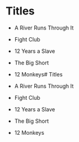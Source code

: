 # Titles

- A River Runs Through It
- Fight Club
- 12 Years a Slave
- The Big Short
- 12 Monkeys# Titles

- A River Runs Through It
- Fight Club
- 12 Years a Slave
- The Big Short
- 12 Monkeys

